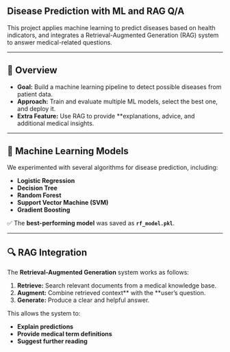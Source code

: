 ## **Disease Prediction with ML and RAG Q/A**

This project applies machine learning to predict diseases based on health indicators, and integrates a Retrieval-Augmented Generation (RAG) system to answer medical-related questions.

---

## 📌 **Overview**

- **Goal:** Build a machine learning pipeline to detect possible diseases from patient data.  
- **Approach:** Train and evaluate multiple ML models, select the best one, and deploy it.  
- **Extra Feature:** Use RAG to provide **explanations, advice, and additional medical insights.  

---

## 🧠 **Machine Learning Models**

We experimented with several algorithms for disease prediction, including:

- **Logistic Regression**  
- **Decision Tree**  
- **Random Forest**  
- **Support Vector Machine (SVM)**  
- **Gradient Boosting**  

✅ The **best-performing model** was saved as **`rf_model.pkl`**.

---

## 🔍 **RAG Integration**

The **Retrieval-Augmented Generation** system works as follows:

1. **Retrieve:** Search relevant documents from a medical knowledge base.  
2. **Augment:** Combine retrieved context** with the **user’s question.  
3. **Generate:** Produce a clear and helpful answer.  

This allows the system to:

- **Explain predictions**  
- **Provide medical term definitions**  
- **Suggest further reading**  

